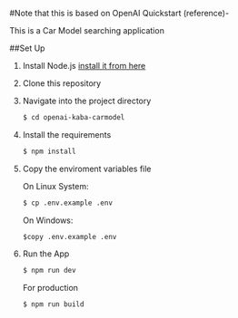 #Note that this is based on OpenAI Quickstart (reference)- 

This is a Car Model searching application

##Set Up 

1. Install Node.js [install it from here](https://nodejs.org/en/)
   
2. Clone this repository 
   
3. Navigate into the project directory

    ```bash
    $ cd openai-kaba-carmodel
    ```

4. Install the requirements 

    ```bash
    $ npm install
    ```

5. Copy the enviroment variables file
   
   On Linux System:
   ```bash 
   $ cp .env.example .env
   ```
   On Windows:
   ```powershel 
   $copy .env.example .env
   ```

6. Run the App
   
   ```bash
   $ npm run dev
   ```
   For production 
   ```
   $ npm run build
   ```



